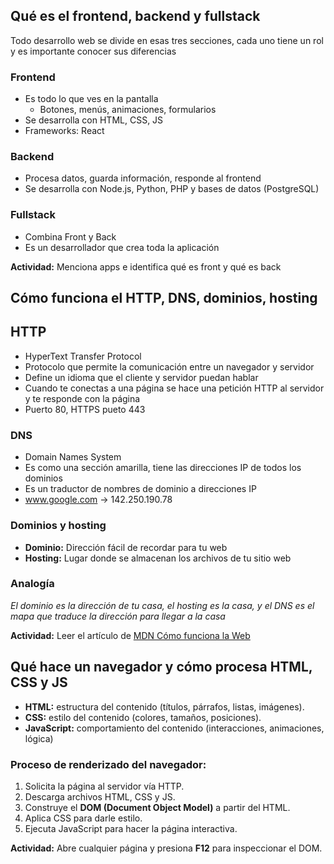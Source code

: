 ## Qué es el frontend, backend y fullstack

Todo desarrollo web se divide en esas tres secciones, cada uno tiene un rol y es importante conocer sus diferencias
### Frontend
- Es todo lo que ves en la pantalla
	- Botones, menús, animaciones, formularios
- Se desarrolla con HTML, CSS, JS
- Frameworks: React
### Backend
- Procesa datos, guarda información, responde al frontend
- Se desarrolla con Node.js, Python, PHP y bases de datos (PostgreSQL)
### Fullstack
- Combina Front y Back
- Es un desarrollador que crea toda la aplicación

**Actividad:** Menciona apps e identifica qué es front y qué es back
## Cómo funciona el HTTP, DNS, dominios, hosting
## HTTP
- HyperText Transfer Protocol
- Protocolo que permite la comunicación entre un navegador y servidor
- Define un idioma que el cliente y servidor puedan hablar
- Cuando te conectas a una página se hace una petición HTTP al servidor y te responde con la página
- Puerto 80, HTTPS pueto 443
### DNS
- Domain Names System
- Es como una sección amarilla, tiene las direcciones IP de todos los dominios
- Es un traductor de nombres de dominio a direcciones IP
- www.google.com -> 142.250.190.78
### Dominios y hosting
- **Dominio:** Dirección fácil de recordar para tu web
- **Hosting:** Lugar donde se almacenan los archivos de tu sitio web
### Analogía
*El dominio es la dirección de tu casa, el hosting es la casa, y el DNS es el mapa que traduce la dirección para llegar a la casa*

**Actividad:** Leer el artículo de [MDN Cómo funciona la Web](https://developer.mozilla.org/es/docs/Learn_web_development/Getting_started/Web_standards/How_the_web_works)
## Qué hace un navegador y cómo procesa HTML, CSS y JS
- **HTML:** estructura del contenido (títulos, párrafos, listas, imágenes).
- **CSS:** estilo del contenido (colores, tamaños, posiciones).
- **JavaScript:** comportamiento del contenido (interacciones, animaciones, lógica)
### Proceso de renderizado del navegador:
1. Solicita la página al servidor vía HTTP.
2. Descarga archivos HTML, CSS y JS.
3. Construye el **DOM (Document Object Model)** a partir del HTML.
4. Aplica CSS para darle estilo.
5. Ejecuta JavaScript para hacer la página interactiva.

**Actividad:** Abre cualquier página y presiona **F12** para inspeccionar el DOM.